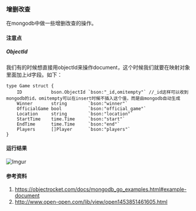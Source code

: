 ### 增删改查
在mongodb中做一些增删改查的操作。

#### 注意点
##### ObjectId
我们有的时候想直接用objectId来操作document，这个时候我们就要在映射对象里面加上id字段。如下：
```
type Game struct {
	ID           bson.ObjectId `bson:"_id,omitempty"` //_id这样可以收到mongodb的id，omitempty可以在insert时候不插入这个值，而是由mongodb自动生成
	Winner       string        `bson:"winner"`
	OfficialGame bool          `bson:"official_game"`
	Location     string        `bson:"location"`
	StartTime    time.Time     `bson:"start"`
	EndTime      time.Time     `bson:"end"`
	Players      []Player      `bson:"players"`
}
```

#### 运行结果
![Imgur](http://i.imgur.com/2F4FgI8.png)

#### 参考资料
1. https://objectrocket.com/docs/mongodb_go_examples.html#example-document
2. http://www.open-open.com/lib/view/open1453851461605.html